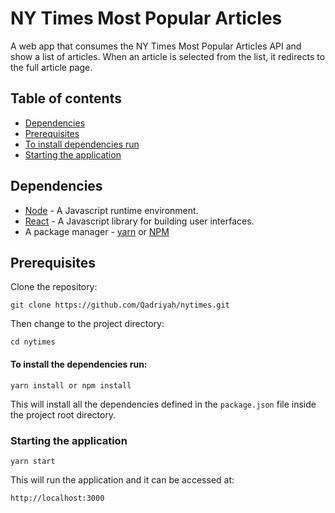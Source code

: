 # NY Times Most Popular Articles

A web app that consumes the NY Times Most Popular Articles API and show a list of articles. When an article is selected from the list, it redirects to the full article page.

## Table of contents

- [Dependencies](#dependencies)
- [Prerequisites](#prerequisites)
- [To install dependencies run](#to-install-the-dependencies-run)
- [Starting the application](#starting-the-application)

## Dependencies

- [Node](https://nodejs.org/en/download/) - A Javascript runtime environment.
- [React](https://github.com/facebook/create-react-app) - A Javascript library for building user interfaces.
- A package manager - [yarn](https://yarnpkg.com/lang/en/) or [NPM](https://www.npmjs.com/)

## Prerequisites

Clone the repository:

```
git clone https://github.com/Qadriyah/nytimes.git
```

Then change to the project directory:

```
cd nytimes
```

#### To install the dependencies run:

```
yarn install or npm install
```

This will install all the dependencies defined in the `package.json` file inside the project root directory.

### Starting the application

```
yarn start
```

This will run the application and it can be accessed at:

```
http://localhost:3000
```
